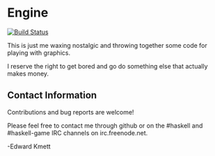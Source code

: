 Engine
======

[![Build Status](https://secure.travis-ci.org/ekmett/engine.svg)](http://travis-ci.org/ekmett/engine)

This is just me waxing nostalgic and throwing together some code for playing with graphics.

I reserve the right to get bored and go do something else that actually makes money.

Contact Information
-------------------

Contributions and bug reports are welcome!

Please feel free to contact me through github or on the #haskell and #haskell-game IRC channels on irc.freenode.net.

-Edward Kmett
